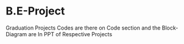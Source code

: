 # B.E-Project
Graduation Projects
Codes are there on Code section and the Block-Diagram are In PPT of Respective Projects
